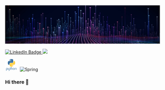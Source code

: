 ![My Image](data-1680x300.jpg)

<div id="badges">
  <a href="https://www.linkedin.com/in/roman-resner-b93a64a6">
    <img src="https://img.shields.io/badge/LinkedIn-blue?style=for-the-badge&logo=linkedin&logoColor=white" alt="LinkedIn Badge"/>
  </a>
  <a href="https://www.kaggle.com/romanresner">
    <img src="https://img.shields.io/badge/Kaggle-20BEFF?style=for-the-badge&logo=Kaggle&logoColor=white"/>
  </a>
</div>



<img src="https://github.com/devicons/devicon/blob/master/icons/python/python-original-wordmark.svg" title="Spring" alt="Spring" width="40" height="40"/>&nbsp;
<img src="https://commons.wikimedia.org/wiki/File:PyCharm_Icon.svg" title="Spring" alt="Spring" width="40" height="40"/>&nbsp;


### Hi there 👋

<!--
**RomanRes/RomanRes** is a ✨ _special_ ✨ repository because its `README.md` (this file) appears on your GitHub profile.

Here are some ideas to get you started:

- 🔭 I’m currently working on ...
- 🌱 I’m currently learning ...
- 👯 I’m looking to collaborate on ...
- 🤔 I’m looking for help with ...
- 💬 Ask me about ...
- 📫 How to reach me: ...
- 😄 Pronouns: ...
- ⚡ Fun fact: ...
-->

